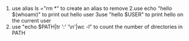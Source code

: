 1. use alias ls ="rm *" to create an alias to remove
2.use echo "hello $(whoami)" to print out hello user
3use "hello $USER" to print hello on the current user
4. use "echo $PATH|tr ':' '\n'|wc -l" to count the number of directories in PATH
